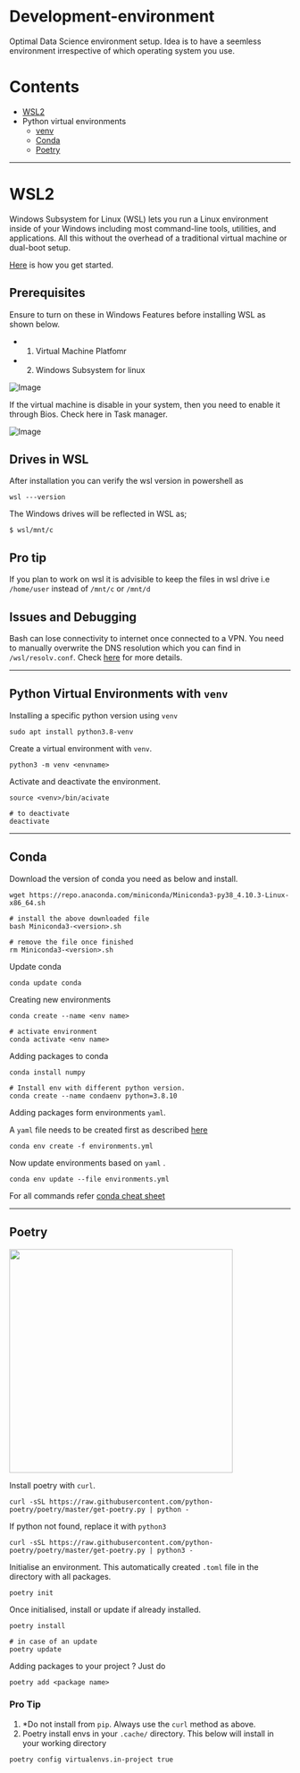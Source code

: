 # Development-environment
Optimal Data Science environment setup. Idea is to have a seemless environment irrespective of which operating system you use. 

# Contents
- [WSL2](#wsl2)
- Python virtual environments
  - [venv](#python-virtual-environments-with-venv)
  - [Conda](#conda)
  - [Poetry](#poetry)
  
---
# WSL2
Windows Subsystem for Linux (WSL) lets you run a Linux environment inside of your Windows including most command-line tools, utilities, and applications. All this without the overhead of a traditional virtual machine or dual-boot setup.

[Here](https://docs.microsoft.com/en-us/learn/modules/get-started-with-windows-subsystem-for-linux/) is how you get started. 

## Prerequisites
Ensure to turn on these in Windows Features before installing WSL as shown below.
- 1. Virtual Machine Platfomr
- 2. Windows Subsystem for linux


![Image](img/win_features.png)

If the virtual machine is disable in your system, then you need to enable it through Bios. Check here in Task manager. 

![Image](img/virtual.png)


## Drives in WSL 
After installation you can verify the wsl version in powershell as 

```shell
wsl ---version
```

The Windows drives will be reflected in WSL as;
```
$ wsl/mnt/c 
```

## Pro tip
If you plan to work on wsl it is advisible to keep the files in wsl drive i.e `/home/user` instead of `/mnt/c` or `/mnt/d`


## Issues and Debugging
Bash can lose connectivity to internet once connected to a VPN. You need to manually overwrite the DNS resolution which you can find in `/wsl/resolv.conf`. 
Check [here](https://docs.microsoft.com/en-us/windows/wsl/troubleshooting#bash-loses-network-connectivity-once-connected-to-a-vpn) for more details. 


---

## Python Virtual Environments with `venv`
Installing a specific python version using `venv`

```shell
sudo apt install python3.8-venv    
```

Create a virtual environment with `venv`. 

```shell
python3 -m venv <envname>
```

Activate and deactivate the environment. 
```shell
source <venv>/bin/acivate

# to deactivate
deactivate
```
---
## Conda
Download the version of conda you need as below and install. 

```shell
wget https://repo.anaconda.com/miniconda/Miniconda3-py38_4.10.3-Linux-x86_64.sh

# install the above downloaded file
bash Miniconda3-<version>.sh

# remove the file once finished
rm Miniconda3-<version>.sh
```

Update conda
```shell
conda update conda
```

Creating new environments
```shell
conda create --name <env name>

# activate environment
conda activate <env name>
```

Adding packages to conda
```shell
conda install numpy
```

```
# Install env with different python version. 
conda create --name condaenv python=3.8.10
```

Adding packages form environments `yaml`. 

A `yaml` file needs to be created first as described [here](https://docs.conda.io/projects/conda/en/latest/user-guide/tasks/manage-environments.html#create-env-file-manually)

```
conda env create -f environments.yml
```

Now update environments based on `yaml` .
```
conda env update --file environments.yml
```



For all commands refer [conda cheat sheet](https://docs.conda.io/projects/conda/en/latest/user-guide/cheatsheet.html)

---

## Poetry
<img src="img/poetry_isin.png" width="400">


Install poetry with `curl`. 

```shell
curl -sSL https://raw.githubusercontent.com/python-poetry/poetry/master/get-poetry.py | python -
```

If python not found, replace it with `python3`
```shell
curl -sSL https://raw.githubusercontent.com/python-poetry/poetry/master/get-poetry.py | python3 -
```

Initialise an environment. This automatically created `.toml` file in the directory with all packages. 
```
poetry init
```

Once initialised, install or update if already installed. 
```
poetry install

# in case of an update
poetry update
```

Adding packages to your project ? Just do 
```
poetry add <package name>
```


### Pro Tip
1. *Do not install from `pip`. Always use the `curl` method as above. 
2. Poetry install envs in your `.cache/` directory. This below will install in your working directory

```
poetry config virtualenvs.in-project true
```